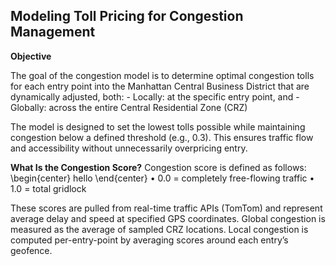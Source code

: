 ## Modeling Toll Pricing for Congestion Management

**Objective**

The goal of the congestion model is to determine optimal congestion tolls for each entry point into the Manhattan Central Business District that are dynamically adjusted, both:
    - Locally: at the specific entry point, and
    - Globally: across the entire Central Residential Zone (CRZ)

The model is designed to set the lowest tolls possible while maintaining congestion below a defined threshold (e.g., 0.3). This ensures traffic flow and accessibility without unnecessarily overpricing entry.

**What Is the Congestion Score?**
Congestion score is defined as follows:
\begin{center}
    hello
\end{center}
	•	0.0 = completely free-flowing traffic
	•	1.0 = total gridlock

These scores are pulled from real-time traffic APIs (TomTom) and represent average delay and speed at specified GPS coordinates. Global congestion is measured as the average of sampled CRZ locations. Local congestion is computed per-entry-point by averaging scores around each entry’s geofence.